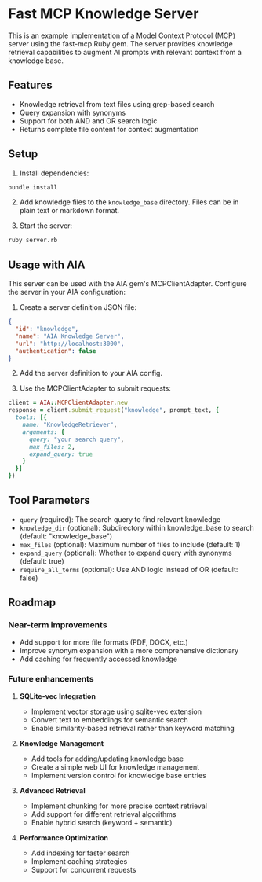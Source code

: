 # Fast MCP Knowledge Server

This is an example implementation of a Model Context Protocol (MCP) server using the fast-mcp Ruby gem. The server provides knowledge retrieval capabilities to augment AI prompts with relevant context from a knowledge base.

## Features

- Knowledge retrieval from text files using grep-based search
- Query expansion with synonyms
- Support for both AND and OR search logic
- Returns complete file content for context augmentation

## Setup

1. Install dependencies:

```bash
bundle install
```

2. Add knowledge files to the `knowledge_base` directory. Files can be in plain text or markdown format.

3. Start the server:

```bash
ruby server.rb
```

## Usage with AIA

This server can be used with the AIA gem's MCPClientAdapter. Configure the server in your AIA configuration:

1. Create a server definition JSON file:

```json
{
  "id": "knowledge",
  "name": "AIA Knowledge Server",
  "url": "http://localhost:3000",
  "authentication": false
}
```

2. Add the server definition to your AIA config.

3. Use the MCPClientAdapter to submit requests:

```ruby
client = AIA::MCPClientAdapter.new
response = client.submit_request("knowledge", prompt_text, {
  tools: [{
    name: "KnowledgeRetriever",
    arguments: {
      query: "your search query",
      max_files: 2,
      expand_query: true
    }
  }]
})
```

## Tool Parameters

- `query` (required): The search query to find relevant knowledge
- `knowledge_dir` (optional): Subdirectory within knowledge_base to search (default: "knowledge_base")
- `max_files` (optional): Maximum number of files to include (default: 1)
- `expand_query` (optional): Whether to expand query with synonyms (default: true)
- `require_all_terms` (optional): Use AND logic instead of OR (default: false)

## Roadmap

### Near-term improvements
- Add support for more file formats (PDF, DOCX, etc.)
- Improve synonym expansion with a more comprehensive dictionary
- Add caching for frequently accessed knowledge

### Future enhancements

1. **SQLite-vec Integration**
   - Implement vector storage using sqlite-vec extension
   - Convert text to embeddings for semantic search
   - Enable similarity-based retrieval rather than keyword matching

2. **Knowledge Management**
   - Add tools for adding/updating knowledge base
   - Create a simple web UI for knowledge management
   - Implement version control for knowledge base entries

3. **Advanced Retrieval**
   - Implement chunking for more precise context retrieval
   - Add support for different retrieval algorithms
   - Enable hybrid search (keyword + semantic)

4. **Performance Optimization**
   - Add indexing for faster search
   - Implement caching strategies
   - Support for concurrent requests
